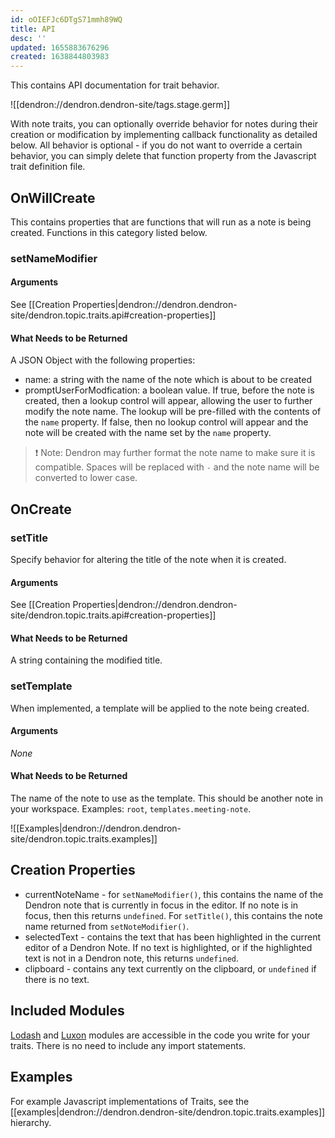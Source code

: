 ```yaml
---
id: oOIEFJc6DTgS71mmh89WQ
title: API
desc: ''
updated: 1655883676296
created: 1638844803983
---
```


This contains API documentation for trait behavior. 

![[dendron://dendron.dendron-site/tags.stage.germ]]

With note traits, you can optionally override behavior for notes during their creation or modification by implementing callback functionality as detailed below. All behavior is optional - if you do not want to override a certain behavior, you can simply delete that function property from the Javascript trait definition file.

## OnWillCreate

This contains properties that are functions that will run as a note is being created. Functions in this category listed below.

### setNameModifier

#### Arguments

See [[Creation Properties|dendron://dendron.dendron-site/dendron.topic.traits.api#creation-properties]]

#### What Needs to be Returned
A JSON Object with the following properties:
- name: a string with the name of the note which is about to be created
- promptUserForModfication: a boolean value. If true, before the note is created, then a lookup control will appear, allowing the user to further modify the note name. The lookup will be pre-filled with the contents of the `name` property. If false, then no lookup control will appear and the note will be created with the name set by the `name` property.

> ❗️ Note: Dendron may further format the note name to make sure it is compatible. Spaces will be replaced with `-` and the note name will be converted to lower case.

## OnCreate

### setTitle

Specify behavior for altering the title of the note when it is created.

#### Arguments

See [[Creation Properties|dendron://dendron.dendron-site/dendron.topic.traits.api#creation-properties]]

#### What Needs to be Returned

A string containing the modified title.

### setTemplate

When implemented, a template will be applied to the note being created.

#### Arguments

_None_

#### What Needs to be Returned

The name of the note to use as the template. This should be another note in your workspace. Examples: `root`, `templates.meeting-note`.

![[Examples|dendron://dendron.dendron-site/dendron.topic.traits.examples]]

## Creation Properties

- currentNoteName - for `setNameModifier()`, this contains the name of the Dendron note that is currently in focus in the editor. If no note is in focus, then this returns `undefined`.  For `setTitle()`, this contains the note name returned from `setNoteModifier()`.
- selectedText - contains the text that has been highlighted in the current editor of a Dendron Note. If no text is highlighted, or if the highlighted text is not in a Dendron note, this returns `undefined`.
- clipboard - contains any text currently on the clipboard, or `undefined` if there is no text.

## Included Modules

[Lodash](https://lodash.com/docs) and [Luxon](https://moment.github.io/luxon/api-docs/index.html) modules are accessible in the code you write for your traits. There is no need to include any import statements.

## Examples

For example Javascript implementations of Traits, see the [[examples|dendron://dendron.dendron-site/dendron.topic.traits.examples]] hierarchy.
